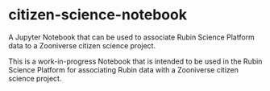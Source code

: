 # citizen-science-notebook
A Jupyter Notebook that can be used to associate Rubin Science Platform data to a Zooniverse citizen science project.

This is a work-in-progress Notebook that is intended to be used in the Rubin Science Platform for associating Rubin data with a Zooniverse citizen science project.
